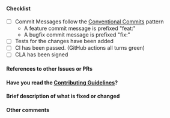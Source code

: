 <!--
Thank you for sending the PR! We appreciate you spending the time to work on these changes.

Help us understand your motivation by explaining why you decided to make this change.

You can learn more about contributing to Wechaty gRPC here: https://github.com/wechaty/grpc/blob/master/CONTRIBUTING.md

Happy contributing!

-->

####  Checklist

- [ ] Commit Messages follow the [Conventional Commits](https://conventionalcommits.org/) pattern
  - A feature commit message is prefixed "feat:"
  - A bugfix commit message is prefixed "fix:"
- [ ] Tests for the changes have been added
- [ ] CI has been passed. (GitHub actions all turns green)
- [ ] CLA has been signed

#### References to other Issues or PRs

<!-- If this pull request fixes an issue, write "Fixes #NNNN" in that exact
format, e.g. "Fixes #1234" (see
https://tinyurl.com/auto-closing for more information). Also, please
write a comment on that issue linking back to this pull request once it is
open. -->

#### Have you read the [Contributing Guidelines](https://github.com/wechaty/grpc/blob/master/CONTRIBUTING.md)?

#### Brief description of what is fixed or changed

#### Other comments